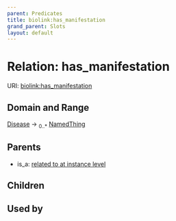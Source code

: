 ```yaml
---
parent: Predicates
title: biolink:has_manifestation
grand_parent: Slots
layout: default
---
```


# Relation: has_manifestation




URI: [biolink:has_manifestation](https://w3id.org/biolink/vocab/has_manifestation)

## Domain and Range

[Disease](Disease.md) ->  <sub>0..\*</sub> [NamedThing](NamedThing.md)

## Parents

 *  is_a: [related to at instance level](related_to_at_instance_level.md)

## Children


## Used by

